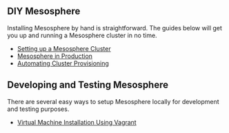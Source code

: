 <h2 id="diy-mesosphere">DIY Mesosphere</h2>

Installing Mesosphere by hand is straightforward. The guides below will get you up and running a Mesosphere cluster in no time.

+ [Setting up a Mesosphere Cluster](/getting-started/datacenter/install)
+ [Mesosphere in Production](/getting-started/datacenter/production-setup)
+ [Automating Cluster Provisioning](/getting-started/datacenter/automation)

<h2 id="developing-and-testing-mesosphere">Developing and Testing Mesosphere</h2>

There are several easy ways to setup Mesosphere locally for development and testing purposes.

+ [Virtual Machine Installation Using Vagrant](/getting-started/developer/vm-install)
